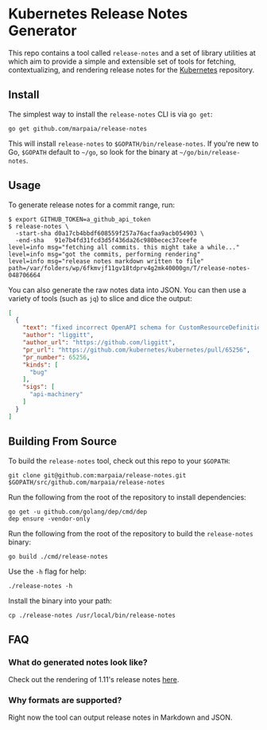 # Kubernetes Release Notes Generator

This repo contains a tool called `release-notes` and a set of library utilities at which aim to provide a simple and extensible set of tools for fetching, contextualizing, and rendering release notes for the [Kubernetes](https://github.com/kubernetes/kubernetes) repository.

## Install

The simplest way to install the `release-notes` CLI is via `go get`:

```
go get github.com/marpaia/release-notes
```

This will install `release-notes` to `$GOPATH/bin/release-notes`. If you're new to Go, `$GOPATH` default to `~/go`, so look for the binary at `~/go/bin/release-notes`.

## Usage

To generate release notes for a commit range, run:

```
$ export GITHUB_TOKEN=a_github_api_token
$ release-notes \
  -start-sha d0a17cb4bbdf608559f257a76acfaa9acb054903 \
  -end-sha   91e7b4fd31fcd3d5f436da26c980becec37ceefe
level=info msg="fetching all commits. this might take a while..."
level=info msg="got the commits, performing rendering"
level=info msg="release notes markdown written to file" path=/var/folders/wp/6fkmvjf11gv18tdprv4g2mk40000gn/T/release-notes-048706664
```

You can also generate the raw notes data into JSON. You can then use a variety of tools (such as `jq`) to slice and dice the output:

```json
[
  {
    "text": "fixed incorrect OpenAPI schema for CustomResourceDefinition objects",
    "author": "liggitt",
    "author_url": "https://github.com/liggitt",
    "pr_url": "https://github.com/kubernetes/kubernetes/pull/65256",
    "pr_number": 65256,
    "kinds": [
      "bug"
    ],
    "sigs": [
      "api-machinery"
    ]
  }
]
```

## Building From Source

To build the `release-notes` tool, check out this repo to your `$GOPATH`:

```
git clone git@github.com:marpaia/release-notes.git $GOPATH/src/github.com/marpaia/release-notes
```

Run the following from the root of the repository to install dependencies:

```
go get -u github.com/golang/dep/cmd/dep
dep ensure -vendor-only
```

Run the following from the root of the repository to build the `release-notes` binary:

```
go build ./cmd/release-notes
```

Use the `-h` flag for help:

```
./release-notes -h
```

Install the binary into your path:

```
cp ./release-notes /usr/local/bin/release-notes
```


## FAQ

### What do generated notes look like?

Check out the rendering of 1.11's release notes [here](https://gist.github.com/marpaia/acfdb889f362195bb683e9e09ce196bc).

### Why formats are supported?

Right now the tool can output release notes in Markdown and JSON.
